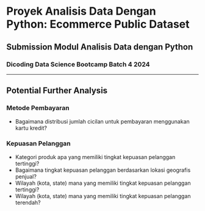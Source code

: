 # **Proyek Analisis Data Dengan Python: Ecommerce Public Dataset**

## Submission Modul Analisis Data dengan Python

### Dicoding Data Science Bootcamp Batch 4 2024

---

## Potential Further Analysis

### **Metode Pembayaran**

*   Bagaimana distribusi jumlah cicilan untuk pembayaran menggunakan kartu kredit?

### **Kepuasan Pelanggan**

*   Kategori produk apa yang memiliki tingkat kepuasan pelanggan tertinggi?
*   Bagaimana tingkat kepuasan pelanggan berdasarkan lokasi geografis penjual?
*   Wilayah (kota, state) mana yang memiliki tingkat kepuasan pelanggan tertinggi?
*   Wilayah (kota, state) mana yang memiliki tingkat kepuasan pelanggan terendah?